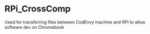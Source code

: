 # RPi_CrossComp
Used for transferring files between CodEnvy machine and RPi to allow software dev on Chromebook
